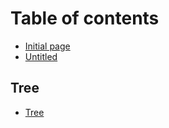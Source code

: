 # Table of contents

* [Initial page](README.md)
* [Untitled](untitled.md)

## Tree

* [Tree](tree/tree.md)

